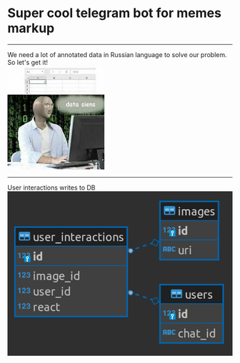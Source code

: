 # Super cool telegram bot for memes markup
___
We need a lot of annotated data in Russian language to solve our problem.  
So let's get it!  
![Data siens](https://github.com/MADE-graduation-projects/hateful_memes/blob/telegram_bot/bot/pic/siens.jpg)  
___
User interactions writes to DB  
![DB](https://github.com/MADE-graduation-projects/hateful_memes/blob/telegram_bot/bot/pic/schema.png)  
 

